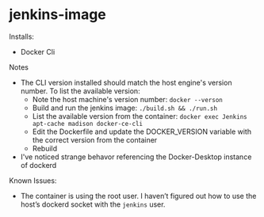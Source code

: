 # jenkins-image

Installs:
 * Docker Cli


Notes
 - The CLI version installed should match the host engine's version number. To list the available version:
   - Note the host machine's version number: `docker --verson`
   - Build and run the jenkins image: `./build.sh && ./run.sh`
   - List the available version from the container: `docker exec Jenkins apt-cache madison docker-ce-cli`
   - Edit the Dockerfile and update the DOCKER_VERSION variable with the correct version from the container
   - Rebuild
 - I've noticed strange behavor referencing the Docker-Desktop instance of dockerd

Known Issues:
 - The container is using the root user. I haven’t figured out how to use the host’s dockerd socket with the `jenkins` user.

